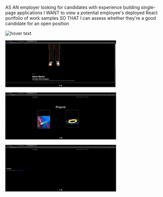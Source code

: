 AS AN employer looking for candidates with experience building single-page applications
I WANT to view a potential employee's deployed React portfolio of work samples
SO THAT I can assess whether they're a good candidate for an open position

<p>
  <img src="assets/Screenshot.png" width="350" title="hover text">
  </p>

  <p>
  <img src="assets/Screenshot2.png" width="350" title="hover text">
  </p>

  <p>
  <img src="assets/Screenshot3.png" width="350" title="hover text">
  </p>
  <img src="assets/Screenshot4.png" width="350" title="hover text">
  </p>